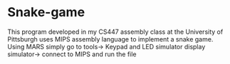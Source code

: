 # Snake-game
This program developed in my CS447 assembly class at the University of Pittsburgh uses MIPS assembly language to implement a snake game. Using MARS simply go to tools-> Keypad and LED simulator display simulator-> connect to MIPS and run the file
